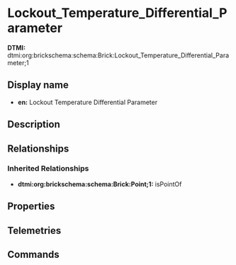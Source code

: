 # Lockout_Temperature_Differential_Parameter
**DTMI:** dtmi:org:brickschema:schema:Brick:Lockout_Temperature_Differential_Parameter;1
## Display name
- **en:** Lockout Temperature Differential Parameter
## Description
## Relationships
### Inherited Relationships
* **dtmi:org:brickschema:schema:Brick:Point;1:** isPointOf
## Properties
## Telemetries
## Commands
